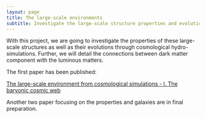 ```yaml
---
layout: page
title: The large-scale environments
subtitle: Investigate the large-scale structure properties and evolutions through cosmological hydro-simulations. Detail the connections between dark matter component with the luminous matters.
---
```


With this project, we are going to investigate the properties of these large-scale structures as well as their evolutions through cosmological hydro-simulations. Further, we will detail the connections between dark matter component with the luminous matters.

The first paper has been published:

[The large-scale environment from cosmological simulations - I. The baryonic cosmic web](http://adsabs.harvard.edu/abs/2018MNRAS.473...68C)

Another two paper focusing on the properties and galaxies are in final preparation.
